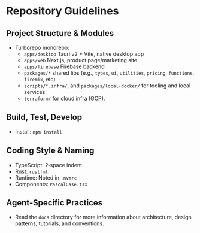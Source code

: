 # Repository Guidelines

## Project Structure & Modules
- Turborepo monorepo:
  - `apps/desktop` Tauri v2 + Vite, native desktop app
  - `apps/web` Next.js, product page/marketing site
  - `apps/firebase` Firebase backend
  - `packages/*` shared libs (e.g., `types`, `ui`, `utilities`, `pricing`, `functions`, `firemix`, etc)
  - `scripts/*`, `infra/`, and `packages/local-docker/` for tooling and local services.
  - `terraform/` for cloud infra (GCP).

## Build, Test, Develop
- Install: `npm install`

## Coding Style & Naming
- TypeScript: 2‑space indent.
- Rust: `rustfmt`.
- Runtime: Noted in `.nvmrc`
- Components: `PascalCase.tsx`

## Agent‑Specific Practices
- Read the `docs` directory for more information about architecture, design patterns, tutorials, and conventions.
